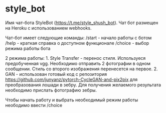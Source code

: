 # style_bot
Имя чат-бота StyleBot (https://t.me/style_shush_bot). Чат бот размещен на Heroku с использованием webhooks.

Чат-бот имеет следующие команды: 
/start - начало работы с ботом
/help - краткая справка о доступном функционале
/choice - выбор режима работы бота

2 режима работы: 
	1. Style Transfer - перенос стиля. Используеся предобученная vgg. Необходимо отправить 2 фотографии в одном сообщении. Стиль со второго изображения перенесется на первое. 
	2. GAN - использован готовый код с репозитория https://github.com/junyanz/pytorch-CycleGAN-and-pix2pix для преобразования лошади в зебру. Для получения желаемого результата необходимо прислать фотографию зебры. 

Чтобы начать работу и выбрать необходимый режим работы неободимо ввести /choice